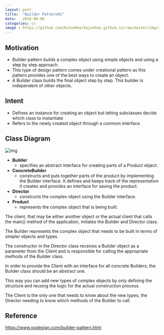 ```yaml
---
layout: post
title:  "Builder Pattern01"
date:   2018-06-08
categories: cs
image : https://github.com/KoJunHee/kojunhee.github.io/raw/master/img/cs_img.jpg
---
```


## Motivation

- Builder pattern builds a complex object using simple objects and using a step by step approach. 
- This type of design pattern comes under creational pattern as this pattern provides one of the best ways to create an object.
- A Builder class builds the final object step by step. This builder is independent of other objects.

## Intent

- Defines an instance for creating an object but letting subclasses decide which class to instantiate
- Refers to the newly created object through a common interface

## Class Diagram

![img](https://github.com/KoJunHee/kojunhee.github.io/raw/master/img/builderPattern01.png) 

- **Builder** 
  - specifies an abstract interface for creating parts of a Product object.
- **ConcreteBuilder** 
  - constructs and puts together parts of the product by implementing the Builder interface. It defines and keeps track of the representation it creates and provides an interface for saving the product.
- **Director**  
  - constructs the complex object using the Builder interface.
- **Product** 
  - represents the complex object that is being built.

The client, that may be either another object or the actual client that calls the main() method of the application, initiates the Builder and Director class. 

The Builder represents the complex object that needs to be built in terms of simpler objects and types. 

The constructor in the Director class receives a Builder object as a parameter from the Client and is responsible for calling the appropriate methods of the Builder class. 

In order to provide the Client with an interface for all concrete Builders, the Builder class should be an abstract one. 

This way you can add new types of complex objects by only defining the structure and reusing the logic for the actual construction process. 

The Client is the only one that needs to know about the new types, the Director needing to know which methods of the Builder to call.

## Reference

<https://www.oodesign.com/builder-pattern.html>
